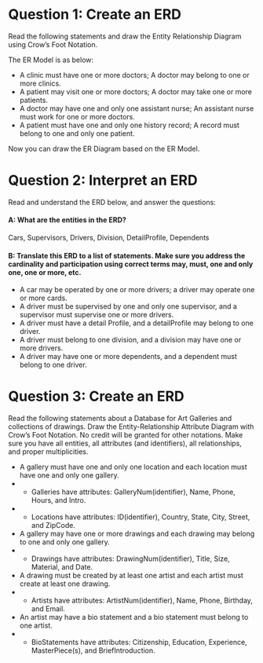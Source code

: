 # Question 1: Create an ERD

Read the following statements and draw the Entity Relationship Diagram using Crow’s Foot Notation. 

The ER Model is as below:
- A clinic must have one or more doctors; A doctor may belong to one or more clinics.
- A patient may visit one or more doctors; A doctor may take one or more patients.
- A doctor may have one and only one assistant nurse; An assistant nurse must work for one or more doctors. 
- A patient must have one and only one history record; A record must belong to one and only one patient. 

Now you can draw the ER Diagram based on the ER Model.

# Question 2: Interpret an ERD
Read and understand the ERD below, and answer the questions:

#### A: What are the entities in the ERD?

Cars, Supervisors, Drivers, Division, DetailProfile, Dependents

#### B: Translate this ERD to a list of statements. Make sure you address the cardinality and participation using correct terms may, must, one and only one, one or more, etc.

- A car may be operated by one or more drivers; a driver may operate one or more cards.
- A driver must be supervised by one and only one supervisor, and a supervisor must supervise one or more drivers.
- A driver must have a detail Profile, and a detailProfile may belong to one driver.
- A driver must belong to one division, and a division may have one or more drivers.
- A driver may have one or more dependents, and a dependent must belong to one driver.

# Question 3: Create an ERD

Read the following statements about a Database for Art Galleries and collections of drawings. Draw the Entity-Relationship Attribute Diagram with Crow’s Foot Notation. No credit will be granted for other notations. Make sure you have all entities, all attributes (and identifiers), all relationships, and proper multiplicities.

- A gallery must have one and only one location and each location must have one and only one gallery. 
- - Galleries have attributes: GalleryNum(identifier), Name, Phone, Hours, and Intro. 
- - Locations have attributes: ID(identifier), Country, State, City, Street, and ZipCode.
- A gallery may have one or more drawings and each drawing may belong to one and only one gallery. 
- - Drawings have attributes: DrawingNum(identifier), Title, Size, Material, and Date.
- A drawing must be created by at least one artist and each artist must create at least one drawing. 
- - Artists have attributes: ArtistNum(identifier), Name, Phone, Birthday, and Email.
- An artist may have a bio statement and a bio statement must belong to one artist.
- - BioStatements have attributes: Citizenship, Education, Experience, MasterPiece(s), and BriefIntroduction.
